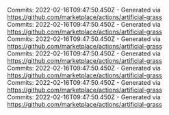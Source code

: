 Commits: 2022-02-16T09:47:50.450Z - Generated via https://github.com/marketplace/actions/artificial-grass
<br>
Commits: 2022-02-16T09:47:50.450Z - Generated via https://github.com/marketplace/actions/artificial-grass
<br>
Commits: 2022-02-16T09:47:50.450Z - Generated via https://github.com/marketplace/actions/artificial-grass
<br>
Commits: 2022-02-16T09:47:50.450Z - Generated via https://github.com/marketplace/actions/artificial-grass
<br>
Commits: 2022-02-16T09:47:50.450Z - Generated via https://github.com/marketplace/actions/artificial-grass
<br>
Commits: 2022-02-16T09:47:50.450Z - Generated via https://github.com/marketplace/actions/artificial-grass
<br>
Commits: 2022-02-16T09:47:50.450Z - Generated via https://github.com/marketplace/actions/artificial-grass
<br>
